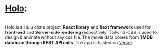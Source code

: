 **<h1>[Holo](https://holo.vercel.app/):</h1>**<br/>
Holo is a Hulu clone project. **React library** and **Next framework** used for **front-end** and **Server-side rendering** respectively. Tailwind-CSS is used to design & animate without any css file. The movie data comes from **TMDB database through REST API calls**. The app is hosted on [Vercel](https://vercel.com/).

